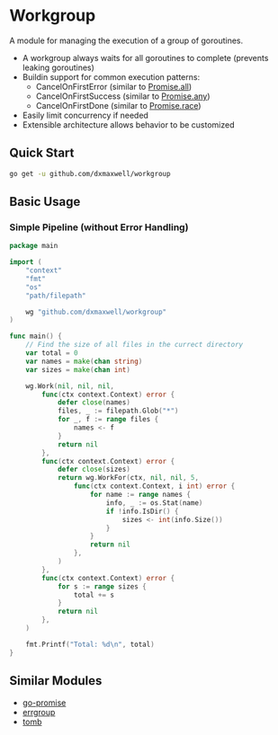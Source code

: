 Workgroup
=========
A module for managing the execution of a group of goroutines.
* A workgroup always waits for all goroutines to complete (prevents leaking goroutines)
* Buildin support for common execution patterns:
  * CancelOnFirstError (similar to [Promise.all](https://developer.mozilla.org/en-US/docs/Web/JavaScript/Reference/Global_Objects/Promise/all))
  * CancelOnFirstSuccess (similar to [Promise.any](https://developer.mozilla.org/en-US/docs/Web/JavaScript/Reference/Global_Objects/Promise/any))
  * CancelOnFirstDone (similar to [Promise.race](https://developer.mozilla.org/en-US/docs/Web/JavaScript/Reference/Global_Objects/Promise/race))
* Easily limit concurrency if needed
* Extensible architecture allows behavior to be customized

## Quick Start

```sh
go get -u github.com/dxmaxwell/workgroup
```

## Basic Usage

### Simple Pipeline (without Error Handling)

```go
package main

import (
	"context"
	"fmt"
	"os"
	"path/filepath"

	wg "github.com/dxmaxwell/workgroup"
)

func main() {
	// Find the size of all files in the currect directory
	var total = 0
	var names = make(chan string)
	var sizes = make(chan int)

	wg.Work(nil, nil, nil,
		func(ctx context.Context) error {
			defer close(names)
			files, _ := filepath.Glob("*")
			for _, f := range files {
				names <- f
			}
			return nil
		},
		func(ctx context.Context) error {
			defer close(sizes)
			return wg.WorkFor(ctx, nil, nil, 5,
				func(ctx context.Context, i int) error {
					for name := range names {
						info, _ := os.Stat(name)
						if !info.IsDir() {
							sizes <- int(info.Size())
						}
					}
					return nil
				},
			)
		},
		func(ctx context.Context) error {
			for s := range sizes {
				total += s
			}
			return nil
		},
	)

	fmt.Printf("Total: %d\n", total)
}

```


## Similar Modules
* [go-promise](https://pkg.go.dev/github.com/fanliao/go-promise)
* [errgroup](https://pkg.go.dev/golang.org/x/sync/errgroup)
* [tomb](https://pkg.go.dev/gopkg.in/tomb.v2)